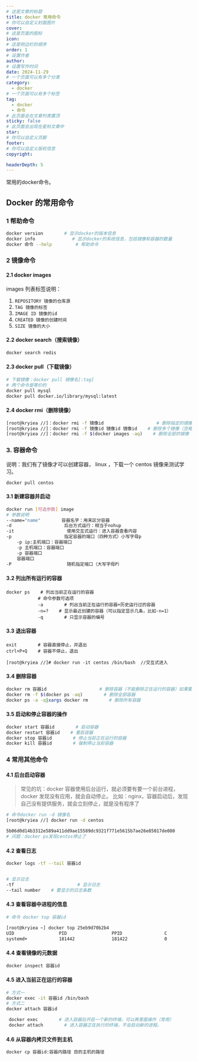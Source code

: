```yaml
---
# 这是文章的标题
title: docker 常用命令
# 你可以自定义封面图片
cover: 
# 这是页面的图标
icon: 
# 这是侧边栏的顺序
order: 1
# 设置作者
author: 
# 设置写作时间
date: 2024-11-29
# 一个页面可以有多个分类
category:
  - docker
# 一个页面可以有多个标签
tag:
  - docker
  - 命令
# 此页面会在文章列表置顶
sticky: false
# 此页面会出现在星标文章中
star: 
# 你可以自定义页脚
footer: 
# 你可以自定义版权信息
copyright: 

headerDepth: 5
---
```


常用的docker命令。

<!-- more -->

## Docker 的常用命令

### 1 帮助命令

```bash
docker version        # 显示docker的版本信息
docker info              # 显示docker的系统信息，包括镜像和容器的数量
docker 命令 --help         # 帮助命令
```

### 2 镜像命令

#### 2.1 docker images

images 列表标签说明：

1. `REPOSITORY 镜像的仓库源`
2. `TAG 镜像的标签`
3. `IMAGE ID 镜像的id`
4. `CREATED 镜像的创建时间`
5. `SIZE 镜像的大小`

#### 2.2 docker search（搜索镜像）

```bash
docker search redis
```

#### 2.3 docker pull（下载镜像）

```bash
# 下载镜像：docker pull 镜像名[:tag]
# 两个命令是等价的
docker pull mysql
docker pull docker.io/library/mysql:latest
```

#### 2.4 docker rmi（删除镜像）

```bash
[root@kryiea //]：docker rmi -f 镜像id                    # 删除指定的镜像
[root@kryiea //]：docker rmi -f 镜像id 镜像id 镜像id    # 删除多个镜像（空格分隔）
[root@kryiea //]：docker rmi -f $(docker images -aq)    # 删除全部的镜像
```

### 3. 容器命令

说明：我们有了镜像才可以创建容器， linux ，下载一个 centos 镜像来测试学习。

```
docker pull centos
```

#### 3.1 新建容器并启动

```bash
docker run [可选参数] image
# 参数说明
--name="name"        容器名字：用来区分容器
-d                    后台方式运行：相当于nohup
-it                    使用交互式运行：进入容器查看内容
-p                    指定容器的端口（四种方式）小写字母p
    -p ip:主机端口：容器端口
    -p 主机端口：容器端口
    -p 容器端口
    容器端口
-P                     随机指定端口（大写字母P）
```

#### 3.2 列出所有运行的容器

```
docker ps    # 列出当前正在运行的容器
            # 命令参数可选项
            -a        # 列出当前正在运行的容器+历史运行过的容器
            -n=?    # 显示最近创建的容器（可以指定显示几条，比如-n=1）
            -q        # 只显示容器的编号
```

#### 3.3 退出容器

```
exit        # 容器直接停止，并退出
ctrl+P+Q    # 容器不停止，退出

[root@kryiea //]# docker run -it centos /bin/bash  //交互式进入
```

#### 3.4 删除容器

```bash
docker rm 容器id                    # 删除容器（不能删除正在运行的容器）如果要强制删除：docker rm -f 容器id
docker rm -f $(docker ps -aq)        # 删除全部容器
docker ps -a -q|xargs docker rm        # 删除所有容器
```

#### 3.5 启动和停止容器的操作

```bash
docker start 容器id        # 启动容器
docker restart 容器id    # 重启容器
docker stop 容器id        # 停止当前正在运行的容器
docker kill 容器id        # 强制停止当前容器
```

### 4 常用其他命令

#### 4.1 后台启动容器


> 常见的坑：docker 容器使用后台运行，就必须要有要一个前台进程，docker 发现没有应用，就会自动停止。
比如：nginx，容器启动后，发现自己没有提供服务，就会立刻停止，就是没有程序了

```bash
# 命令docker run -d 镜像名
[root@kryiea //] docker run -d centos

5b06d0d14b3312e589a411dd9ae15589dc9321f771e5615b7ae26e85017de080
# 问题：docker ps发现centos停止了
```

#### 4.2 查看日志

```bash
docker logs -tf --tail 容器id


# 显示日志
-tf                        # 显示日志
--tail number    # 要显示的日志条数
```

#### 4.3 查看容器中进程的信息

```bash
# 命令 docker top 容器id 

[root@kryiea ~] docker top 25eb9d70b2b4
UID                 PID                 PPID                C                   STIME               TTY                 TIME                CMD
systemd+            181442              181422              0                   09:47               ?                   00:00:00            redis-server *:6379
```

#### 4.4 查看镜像的元数据

```bash
docker inspect 容器id
```

#### 4.5 进入当前正在运行的容器

```bash
# 方式一
docker exec -it 容器id /bin/bash
# 方式二
docker attach 容器id

 docker exec        # 进入容器后开启一个新的终端，可以再里面操作（常用）
 docker attach        # 进入容器正在执行的终端，不会启动新的进程。
```

#### 4.6 从容器内拷贝文件到主机

```bash
docker cp 容器id:容器内路径 目的主机的路径
```
